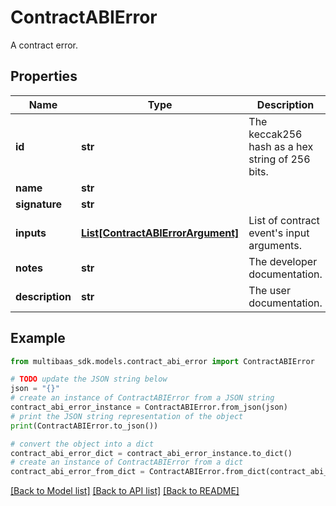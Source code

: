 # ContractABIError

A contract error.

## Properties

Name | Type | Description | Notes
------------ | ------------- | ------------- | -------------
**id** | **str** | The keccak256 hash as a hex string of 256 bits. | 
**name** | **str** |  | 
**signature** | **str** |  | 
**inputs** | [**List[ContractABIErrorArgument]**](ContractABIErrorArgument.md) | List of contract event&#39;s input arguments. | 
**notes** | **str** | The developer documentation. | [optional] 
**description** | **str** | The user documentation. | [optional] 

## Example

```python
from multibaas_sdk.models.contract_abi_error import ContractABIError

# TODO update the JSON string below
json = "{}"
# create an instance of ContractABIError from a JSON string
contract_abi_error_instance = ContractABIError.from_json(json)
# print the JSON string representation of the object
print(ContractABIError.to_json())

# convert the object into a dict
contract_abi_error_dict = contract_abi_error_instance.to_dict()
# create an instance of ContractABIError from a dict
contract_abi_error_from_dict = ContractABIError.from_dict(contract_abi_error_dict)
```
[[Back to Model list]](../README.md#documentation-for-models) [[Back to API list]](../README.md#documentation-for-api-endpoints) [[Back to README]](../README.md)


